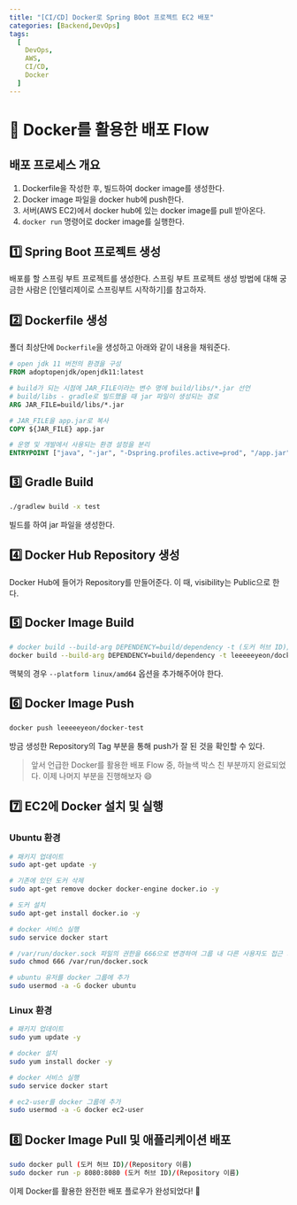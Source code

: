 ```yaml
---
title: "[CI/CD] Docker로 Spring BOot 프로젝트 EC2 배포"
categories: [Backend,DevOps]
tags:
  [
    DevOps,
    AWS,
    CI/CD,
    Docker
  ] 
---
```


# 🐋 Docker를 활용한 배포 Flow

## 배포 프로세스 개요

1. Dockerfile을 작성한 후, 빌드하여 docker image를 생성한다.
2. Docker image 파일을 docker hub에 push한다.
3. 서버(AWS EC2)에서 docker hub에 있는 docker image를 pull 받아온다.
4. `docker run` 명령어로 docker image를 실행한다.

## 1️⃣ Spring Boot 프로젝트 생성

배포를 할 스프링 부트 프로젝트를 생성한다.
스프링 부트 프로젝트 생성 방법에 대해 궁금한 사람은 [인텔리제이로 스프링부트 시작하기]를 참고하자.

## 2️⃣ Dockerfile 생성

폴더 최상단에 `Dockerfile`을 생성하고 아래와 같이 내용을 채워준다.

```dockerfile
# open jdk 11 버전의 환경을 구성
FROM adoptopenjdk/openjdk11:latest

# build가 되는 시점에 JAR_FILE이라는 변수 명에 build/libs/*.jar 선언
# build/libs - gradle로 빌드했을 때 jar 파일이 생성되는 경로
ARG JAR_FILE=build/libs/*.jar

# JAR_FILE을 app.jar로 복사
COPY ${JAR_FILE} app.jar

# 운영 및 개발에서 사용되는 환경 설정을 분리
ENTRYPOINT ["java", "-jar", "-Dspring.profiles.active=prod", "/app.jar"]
```

## 3️⃣ Gradle Build

```bash
./gradlew build -x test
```

빌드를 하여 jar 파일을 생성한다.

## 4️⃣ Docker Hub Repository 생성

Docker Hub에 들어가 Repository를 만들어준다.
이 때, visibility는 Public으로 한다.

## 5️⃣ Docker Image Build

```bash
# docker build --build-arg DEPENDENCY=build/dependency -t (도커 허브 ID)/(Repository 이름) --platform linux/amd64 .
docker build --build-arg DEPENDENCY=build/dependency -t leeeeeyeon/docker-test --platform linux/amd64 .
```

맥북의 경우 `--platform linux/amd64` 옵션을 추가해주어야 한다.

## 6️⃣ Docker Image Push

```bash
docker push leeeeeyeon/docker-test
```

방금 생성한 Repository의 Tag 부분을 통해 push가 잘 된 것을 확인할 수 있다.

> 앞서 언급한 Docker를 활용한 배포 Flow 중, 하늘색 박스 친 부분까지 완료되었다.
> 이제 나머지 부분을 진행해보자 😄

## 7️⃣ EC2에 Docker 설치 및 실행

### Ubuntu 환경

```bash
# 패키지 업데이트
sudo apt-get update -y

# 기존에 있던 도커 삭제
sudo apt-get remove docker docker-engine docker.io -y

# 도커 설치
sudo apt-get install docker.io -y

# docker 서비스 실행
sudo service docker start

# /var/run/docker.sock 파일의 권한을 666으로 변경하여 그룹 내 다른 사용자도 접근 가능하게 변경
sudo chmod 666 /var/run/docker.sock

# ubuntu 유저를 docker 그룹에 추가
sudo usermod -a -G docker ubuntu
```

### Linux 환경

```bash
# 패키지 업데이트
sudo yum update -y

# docker 설치
sudo yum install docker -y

# docker 서비스 실행
sudo service docker start

# ec2-user를 docker 그룹에 추가
sudo usermod -a -G docker ec2-user
```

## 8️⃣ Docker Image Pull 및 애플리케이션 배포

```bash
sudo docker pull (도커 허브 ID)/(Repository 이름)
sudo docker run -p 8080:8080 (도커 허브 ID)/(Repository 이름)
```

이제 Docker를 활용한 완전한 배포 플로우가 완성되었다! 🎉
